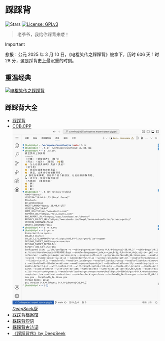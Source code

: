 # 踩踩背
![Stars](https://img.shields.io/github/stars/byddybbyd/zunnihuojia?style=flat)
[![License: GPLv3](https://img.shields.io/badge/License-GPLv3-green)](https://github.com/byddybbyd/zunnihuojia/blob/main/LICENSE)
> 老爷爷，我给你踩背来喽！

> [!IMPORTANT]
> 悲报：公元 2025 年 3 月 10 日，《电棍笑传之踩踩背》被拿下，历时 606 天 1 时 28 分，这是踩背史上最沉重的时刻。

## 重温经典
[![电棍笑传之踩踩背](https://img.shields.io/badge/%E7%94%B5%E6%A3%8D%E7%AC%91%E4%BC%A0%E4%B9%8B%E8%B8%A9%E8%B8%A9%E8%83%8C-blue)](https://bilibili.com/video/BV1EV4y1b7Jz)
## 踩踩背大全
- [踩踩背](./ccb)
- [CCB.CPP](./ccb.cpp)
![运行在 Ubuntu 20.04](./IMG_0738.jpeg)  
[*DeepSeek版*](./ccb-deepseek.cpp)
- [踩踩背档案馆](./ccb-archive.md)
- [踩踩背短语](./ccb-words.md)
- [踩踩背古诗词](./ccb-poems.md)
- [《踩踩背序》by DeepSeek](./ccbx.md)